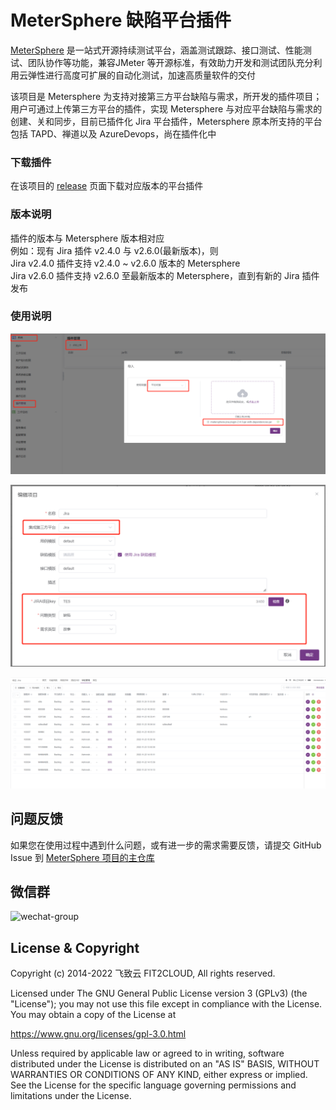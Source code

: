 MeterSphere 缺陷平台插件
=============================
[MeterSphere](https://github.com/metersphere/metersphere) 是一站式开源持续测试平台，涵盖测试跟踪、接口测试、性能测试、团队协作等功能，兼容JMeter 等开源标准，有效助力开发和测试团队充分利用云弹性进行高度可扩展的自动化测试，加速高质量软件的交付

该项目是 Metersphere 为支持对接第三方平台缺陷与需求，所开发的插件项目；用户可通过上传第三方平台的插件，实现 Metersphere 与对应平台缺陷与需求的创建、关和同步，目前已插件化 Jira 平台插件，Metersphere 原本所支持的平台包括 TAPD、禅道以及 AzureDevops，尚在插件化中

### 下载插件
  在该项目的 [release](https://github.com/metersphere/metersphere-platform-plugin/releases) 页面下载对应版本的平台插件
  
### 版本说明
插件的版本与 Metersphere 版本相对应
<br>
例如：现有 Jira 插件 v2.4.0 与 v2.6.0(最新版本)，则
<br>
Jira v2.4.0 插件支持 v2.4.0 ~ v2.6.0 版本的 Metersphere
<br>
Jira v2.6.0 插件支持 v2.6.0 至最新版本的 Metersphere，直到有新的 Jira 插件发布

### 使用说明
![img.png](img/system-setting.png)

![img.png](img/project-setting.png)

![img.png](img/issue-list.png)

## 问题反馈

如果您在使用过程中遇到什么问题，或有进一步的需求需要反馈，请提交 GitHub Issue 到 [MeterSphere 项目的主仓库](https://github.com/metersphere/metersphere/issues)
  
## 微信群

![wechat-group](https://metersphere.oss-cn-hangzhou.aliyuncs.com/img/wechat-group.png)

## License & Copyright

Copyright (c) 2014-2022 飞致云 FIT2CLOUD, All rights reserved.

Licensed under The GNU General Public License version 3 (GPLv3)  (the "License"); you may not use this file except in compliance with the License. You may obtain a copy of the License at

https://www.gnu.org/licenses/gpl-3.0.html

Unless required by applicable law or agreed to in writing, software distributed under the License is distributed on an "AS IS" BASIS, WITHOUT WARRANTIES OR CONDITIONS OF ANY KIND, either express or implied. See the License for the specific language governing permissions and limitations under the License.
